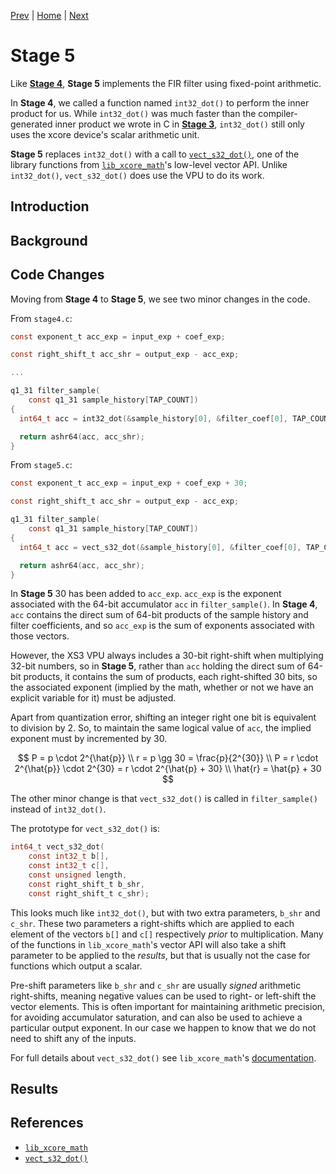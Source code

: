 
[Prev](../stage4/index.md) | [Home](../intro.md) | [Next](../stage6/index.md)

# Stage 5

Like [**Stage 4**](../stage4/index.md), **Stage 5** implements the FIR filter
using fixed-point arithmetic. 

In **Stage 4**, we called a function named `int32_dot()` to perform the inner
product for us. While `int32_dot()` was much faster than the compiler-generated
inner product we wrote in C in [**Stage 3**](../stage3/index.md), `int32_dot()`
still only uses the xcore device's scalar arithmetic unit.

**Stage 5** replaces `int32_dot()` with a call to
[`vect_s32_dot()`](https://github.com/xmos/lib_xcore_math/blob/v2.1.1/lib_xcore_math/api/xmath/vect/vect_s32.h#L399-L480),
one of the library functions from
[`lib_xcore_math`](https://github.com/xmos/lib_xcore_math)'s low-level vector
API. Unlike `int32_dot()`, `vect_s32_dot()` does use the VPU to do its work.

## Introduction

## Background

## Code Changes

Moving from **Stage 4** to **Stage 5**, we see two minor changes in the code.

From `stage4.c`:
```c
const exponent_t acc_exp = input_exp + coef_exp;

const right_shift_t acc_shr = output_exp - acc_exp;

...

q1_31 filter_sample(
    const q1_31 sample_history[TAP_COUNT])
{
  int64_t acc = int32_dot(&sample_history[0], &filter_coef[0], TAP_COUNT);

  return ashr64(acc, acc_shr);
}
```

From `stage5.c`:
```c
const exponent_t acc_exp = input_exp + coef_exp + 30;

const right_shift_t acc_shr = output_exp - acc_exp;

q1_31 filter_sample(
    const q1_31 sample_history[TAP_COUNT])
{
  int64_t acc = vect_s32_dot(&sample_history[0], &filter_coef[0], TAP_COUNT, 0, 0);

  return ashr64(acc, acc_shr);
}
```

In **Stage 5** 30 has been added to `acc_exp`. `acc_exp` is the 
exponent associated with the 64-bit accumulator `acc` in `filter_sample()`. In
**Stage 4**, `acc` contains the direct sum of 64-bit products of the sample
history and filter coefficients, and so `acc_exp` is the sum of exponents
associated with those vectors.

However, the XS3 VPU always includes a 30-bit right-shift when multiplying
32-bit numbers, so in **Stage 5**, rather than `acc` holding the direct sum of
64-bit products, it contains the sum of products, each right-shifted 30 bits, so
the associated exponent (implied by the math, whether or not we have an explicit
variable for it) must be adjusted.

Apart from quantization error, shifting an integer right one bit is equivalent
to division by 2. So, to maintain the same logical value of `acc`, the implied
exponent must by incremented by 30.

$$
  P = p \cdot 2^{\hat{p}}             \\
  r = p \gg 30 = \frac{p}{2^{30}}    \\
  P = r \cdot 2^{\hat{p}} \cdot 2^{30} = r \cdot 2^{\hat{p} + 30} \\
  \hat{r} = \hat{p} + 30
$$

The other minor change is that `vect_s32_dot()` is called in `filter_sample()`
instead of `int32_dot()`. 

The prototype for `vect_s32_dot()` is:
```c
int64_t vect_s32_dot(
    const int32_t b[],
    const int32_t c[],
    const unsigned length,
    const right_shift_t b_shr,
    const right_shift_t c_shr);
```

This looks much like  `int32_dot()`, but with two extra parameters, `b_shr` and
`c_shr`. These two parameters a right-shifts which are applied to each element
of the vectors `b[]` and `c[]` respectively _prior_ to multiplication. Many of
the functions in `lib_xcore_math`'s vector API will also take a shift parameter
to be applied to the _results_, but that is usually not the case for functions
which output a scalar.

Pre-shift parameters like `b_shr` and `c_shr` are usually _signed_ arithmetic
right-shifts, meaning negative values can be used to right- or left-shift the
vector elements. This is often important for maintaining arithmetic precision,
for avoiding accumulator saturation, and can also be used to achieve a
particular output exponent. In our case we happen to know that we do not need to
shift any of the inputs.

For full details about `vect_s32_dot()` see `lib_xcore_math`'s [documentation](https://github.com/xmos/lib_xcore_math/blob/v2.1.1/lib_xcore_math/api/xmath/vect/vect_s32.h#L399-L480).

## Results

## References

* [`lib_xcore_math`](https://github.com/xmos/lib_xcore_math)
* [`vect_s32_dot()`](https://github.com/xmos/lib_xcore_math/blob/v2.1.1/lib_xcore_math/api/xmath/vect/vect_s32.h#L399-L480)